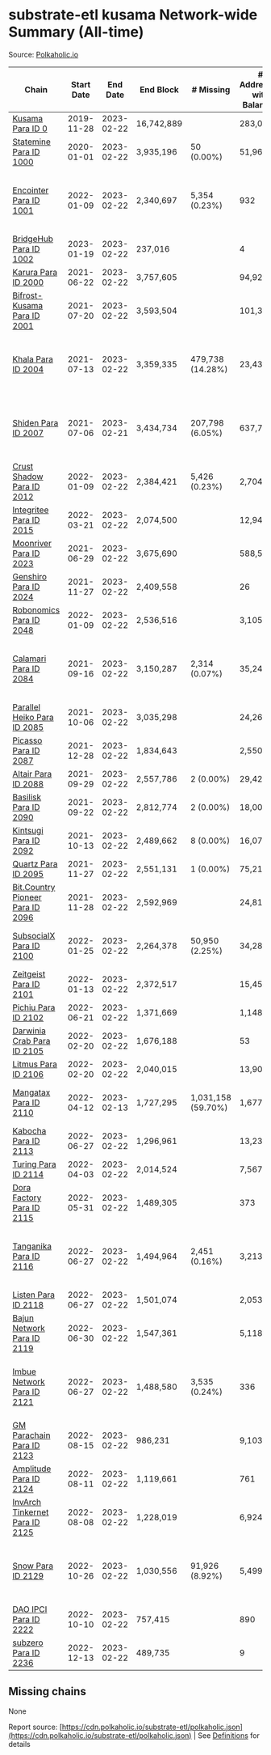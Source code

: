 # substrate-etl kusama Network-wide Summary (All-time)

Source: [Polkaholic.io](https://polkaholic.io)


| Chain            | Start Date | End Date | End Block | # Missing | # Addresses with Balances | Crawling Status |
| ---------------- | ---------- | ---------| --------- | --------- | ------------------------- | --------------- |
| [Kusama Para ID 0](/kusama/0-kusama) | 2019-11-28 | 2023-02-22 | 16,742,889 |   | 283,026 |  |
| [Statemine Para ID 1000](/kusama/1000-statemine) | 2020-01-01 | 2023-02-22 | 3,935,196 | 50 (0.00%) | 51,965 |  |
| [Encointer Para ID 1001](/kusama/1001-encointer) | 2022-01-09 | 2023-02-22 | 2,340,697 | 5,354 (0.23%) | 932 | Only partial index available: Old Decoding issues |
| [BridgeHub Para ID 1002](/kusama/1002-bridgehub) | 2023-01-19 | 2023-02-22 | 237,016 |   | 4 |  |
| [Karura Para ID 2000](/kusama/2000-karura) | 2021-06-22 | 2023-02-22 | 3,757,605 |   | 94,927 |  |
| [Bifrost-Kusama Para ID 2001](/kusama/2001-bifrost-ksm) | 2021-07-20 | 2023-02-22 | 3,593,504 |   | 101,335 |  |
| [Khala Para ID 2004](/kusama/2004-khala) | 2021-07-13 | 2023-02-22 | 3,359,335 | 479,738 (14.28%) | 23,430 | Only partial index available: Old Decoding issues |
| [Shiden Para ID 2007](/kusama/2007-shiden) | 2021-07-06 | 2023-02-21 | 3,434,734 | 207,798 (6.05%) | 637,702 | Only partial index available: Old Decoding issues |
| [Crust Shadow Para ID 2012](/kusama/2012-shadow) | 2022-01-09 | 2023-02-22 | 2,384,421 | 5,426 (0.23%) | 2,704 |  |
| [Integritee Para ID 2015](/kusama/2015-integritee) | 2022-03-21 | 2023-02-22 | 2,074,500 |   | 12,944 |  |
| [Moonriver Para ID 2023](/kusama/2023-moonriver) | 2021-06-29 | 2023-02-22 | 3,675,690 |   | 588,507 |  |
| [Genshiro Para ID 2024](/kusama/2024-genshiro) | 2021-11-27 | 2023-02-22 | 2,409,558 |   | 26 |  |
| [Robonomics Para ID 2048](/kusama/2048-robonomics) | 2022-01-09 | 2023-02-22 | 2,536,516 |   | 3,105 |  |
| [Calamari Para ID 2084](/kusama/2084-calamari) | 2021-09-16 | 2023-02-22 | 3,150,287 | 2,314 (0.07%) | 35,247 | Only partial index available: Archive node unavailable |
| [Parallel Heiko Para ID 2085](/kusama/2085-parallel-heiko) | 2021-10-06 | 2023-02-22 | 3,035,298 |   | 24,261 |  |
| [Picasso Para ID 2087](/kusama/2087-picasso) | 2021-12-28 | 2023-02-22 | 1,834,643 |   | 2,550 |  |
| [Altair Para ID 2088](/kusama/2088-altair) | 2021-09-29 | 2023-02-22 | 2,557,786 | 2 (0.00%) | 29,427 |  |
| [Basilisk Para ID 2090](/kusama/2090-basilisk) | 2021-09-22 | 2023-02-22 | 2,812,774 | 2 (0.00%) | 18,004 |  |
| [Kintsugi Para ID 2092](/kusama/2092-kintsugi) | 2021-10-13 | 2023-02-22 | 2,489,662 | 8 (0.00%) | 16,078 |  |
| [Quartz Para ID 2095](/kusama/2095-quartz) | 2021-11-27 | 2023-02-22 | 2,551,131 | 1 (0.00%) | 75,211 |  |
| [Bit.Country Pioneer Para ID 2096](/kusama/2096-bitcountrypioneer) | 2021-11-28 | 2023-02-22 | 2,592,969 |   | 24,818 |  |
| [SubsocialX Para ID 2100](/kusama/2100-subsocialx) | 2022-01-25 | 2023-02-22 | 2,264,378 | 50,950 (2.25%) | 34,287 | Only partial index available: Onboarding |
| [Zeitgeist Para ID 2101](/kusama/2101-zeitgeist) | 2022-01-13 | 2023-02-22 | 2,372,517 |   | 15,454 |  |
| [Pichiu Para ID 2102](/kusama/2102-pichiu) | 2022-06-21 | 2023-02-22 | 1,371,669 |   | 1,148 |  |
| [Darwinia Crab Para ID 2105](/kusama/2105-crab) | 2022-02-20 | 2023-02-22 | 1,676,188 |   | 53 |  |
| [Litmus Para ID 2106](/kusama/2106-litmus) | 2022-02-20 | 2023-02-22 | 2,040,015 |   | 13,905 |  |
| [Mangatax Para ID 2110](/kusama/2110-mangatax) | 2022-04-12 | 2023-02-13 | 1,727,295 | 1,031,158 (59.70%) | 1,677 | Only partial index available: Onboarding |
| [Kabocha Para ID 2113](/kusama/2113-kabocha) | 2022-06-27 | 2023-02-22 | 1,296,961 |   | 13,236 |  |
| [Turing Para ID 2114](/kusama/2114-turing) | 2022-04-03 | 2023-02-22 | 2,014,524 |   | 7,567 |  |
| [Dora Factory Para ID 2115](/kusama/2115-dorafactory) | 2022-05-31 | 2023-02-22 | 1,489,305 |   | 373 |  |
| [Tanganika Para ID 2116](/kusama/2116-tanganika) | 2022-06-27 | 2023-02-22 | 1,494,964 | 2,451 (0.16%) | 3,213 | Only partial index available: Archive node unavailable |
| [Listen Para ID 2118](/kusama/2118-listen) | 2022-06-27 | 2023-02-22 | 1,501,074 |   | 2,053 |  |
| [Bajun Network Para ID 2119](/kusama/2119-bajun) | 2022-06-30 | 2023-02-22 | 1,547,361 |   | 5,118 |  |
| [Imbue Network Para ID 2121](/kusama/2121-imbue) | 2022-06-27 | 2023-02-22 | 1,488,580 | 3,535 (0.24%) | 336 | Only partial index available: Archive node unavailable |
| [GM Parachain Para ID 2123](/kusama/2123-gm) | 2022-08-15 | 2023-02-22 | 986,231 |   | 9,103 |  |
| [Amplitude Para ID 2124](/kusama/2124-amplitude) | 2022-08-11 | 2023-02-22 | 1,119,661 |   | 761 |  |
| [InvArch Tinkernet Para ID 2125](/kusama/2125-tinkernet) | 2022-08-08 | 2023-02-22 | 1,228,019 |   | 6,924 |  |
| [Snow Para ID 2129](/kusama/2129-snow) | 2022-10-26 | 2023-02-22 | 1,030,556 | 91,926 (8.92%) | 5,499 | Only partial index available: Archive node unavailable |
| [DAO IPCI Para ID 2222](/kusama/2222-daoipci) | 2022-10-10 | 2023-02-22 | 757,415 |   | 890 |  |
| [subzero Para ID 2236](/kusama/2236-subzero) | 2022-12-13 | 2023-02-22 | 489,735 |   | 9 |  |

## Missing chains


None

Report source: [https://cdn.polkaholic.io/substrate-etl/polkaholic.json](https://cdn.polkaholic.io/substrate-etl/polkaholic.json) | See [Definitions](/DEFINITIONS.md) for details
